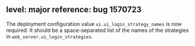 level: major
reference: bug 1570723
---
The deployment configuration value `ui.ui_login_strategy_names` is now required.
It should be a space-separated list of the names of the strategies in `web_server.ui_login_strategies`.
